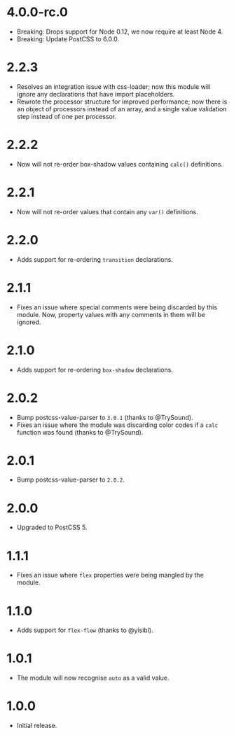 # 4.0.0-rc.0

* Breaking: Drops support for Node 0.12, we now require at least Node 4.
* Breaking: Update PostCSS to 6.0.0.

# 2.2.3

* Resolves an integration issue with css-loader; now this module will ignore
  any declarations that have import placeholders.
* Rewrote the processor structure for improved performance; now there is an
  object of processors instead of an array, and a single value validation step
  instead of one per processor.

# 2.2.2

* Now will not re-order box-shadow values containing `calc()` definitions.

# 2.2.1

* Now will not re-order values that contain any `var()` definitions.

# 2.2.0

* Adds support for re-ordering `transition` declarations.

# 2.1.1

* Fixes an issue where special comments were being discarded by this module.
  Now, property values with any comments in them will be ignored.

# 2.1.0

* Adds support for re-ordering `box-shadow` declarations.

# 2.0.2

* Bump postcss-value-parser to `3.0.1` (thanks to @TrySound).
* Fixes an issue where the module was discarding color codes if a `calc`
  function was found (thanks to @TrySound).

# 2.0.1

* Bump postcss-value-parser to `2.0.2`.

# 2.0.0

* Upgraded to PostCSS 5.

# 1.1.1

* Fixes an issue where `flex` properties were being mangled by the module.

# 1.1.0

* Adds support for `flex-flow` (thanks to @yisibl).

# 1.0.1

* The module will now recognise `auto` as a valid value.

# 1.0.0

* Initial release.
